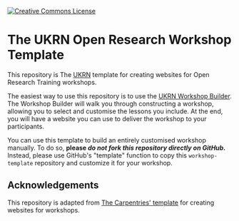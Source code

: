<a rel="license" href=""><img alt="Creative Commons License" style="border-width:0" src="https://i.creativecommons.org/l/by/4.0/88x31.png" /></a>

# The UKRN Open Research Workshop Template

This repository is The [UKRN](https://ukrn.org/) template for creating websites for Open Research Training workshops.

The easiest way to use this repository is to use the [UKRN Workshop Builder](https://ukrn-wb.netlify.app/).
The Workshop Builder will walk you through constructing a workshop, allowing you to select and customise the lessons you include.
At the end, you will have a website you can use to deliver the workshop to your participants.

You can use this template to build an entirely customised workshop manually.
To do so, **please _do not fork this repository directly on GitHub._**
Instead, please use GitHub's "template" function to copy this `workshop-template` repository and customize it for your workshop.

## Acknowledgements

This repository is adapted from [The Carpentries' template](https://github.com/carpentries/workshop-template) for creating websites for workshops.

